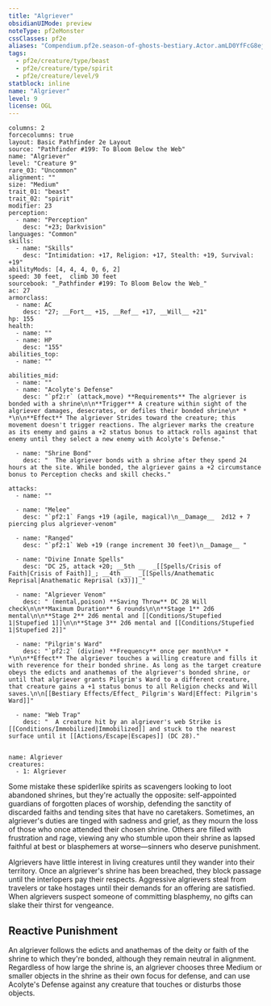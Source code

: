```yaml
---
title: "Algriever"
obsidianUIMode: preview
noteType: pf2eMonster
cssClasses: pf2e
aliases: "Compendium.pf2e.season-of-ghosts-bestiary.Actor.amLD0YfFcG8ejrME" 
tags:
  - pf2e/creature/type/beast
  - pf2e/creature/type/spirit
  - pf2e/creature/level/9
statblock: inline
name: "Algriever"
level: 9
license: OGL
---
```


```statblock
columns: 2
forcecolumns: true
layout: Basic Pathfinder 2e Layout
source: "Pathfinder #199: To Bloom Below the Web"
name: "Algriever"
level: "Creature 9"
rare_03: "Uncommon"
alignment: ""
size: "Medium"
trait_01: "beast"
trait_02: "spirit"
modifier: 23
perception:
  - name: "Perception"
    desc: "+23; Darkvision"
languages: "Common"
skills:
  - name: "Skills"
    desc: "Intimidation: +17, Religion: +17, Stealth: +19, Survival: +19"
abilityMods: [4, 4, 4, 0, 6, 2]
speed: 30 feet,  climb 30 feet
sourcebook: "_Pathfinder #199: To Bloom Below the Web_"
ac: 27
armorclass:
  - name: AC
    desc: "27; __Fort__ +15, __Ref__ +17, __Will__ +21"
hp: 155
health:
  - name: ""
  - name: HP
    desc: "155"
abilities_top:
  - name: ""

abilities_mid:
  - name: ""
  - name: "Acolyte's Defense"
    desc: "`pf2:r` (attack,move) **Requirements** The algriever is bonded with a shrine\n\n**Trigger** A creature within sight of the algriever damages, desecrates, or defiles their bonded shrine\n* * *\n\n**Effect** The algriever Strides toward the creature; this movement doesn't trigger reactions. The algriever marks the creature as its enemy and gains a +2 status bonus to attack rolls against that enemy until they select a new enemy with Acolyte's Defense."

  - name: "Shrine Bond"
    desc: "  The algriever bonds with a shrine after they spend 24 hours at the site. While bonded, the algriever gains a +2 circumstance bonus to Perception checks and skill checks."

attacks:
  - name: ""

  - name: "Melee"
    desc: "`pf2:1` Fangs +19 (agile, magical)\n__Damage__  2d12 + 7 piercing plus algriever-venom"

  - name: "Ranged"
    desc: "`pf2:1` Web +19 (range increment 30 feet)\n__Damage__ "

  - name: "Divine Innate Spells"
    desc: "DC 25, attack +20; __5th __  _[[Spells/Crisis of Faith|Crisis of Faith]]_; __4th __  _[[Spells/Anathematic Reprisal|Anathematic Reprisal (x3)]]_"

  - name: "Algriever Venom"
    desc: " (mental,poison) **Saving Throw** DC 28 Will check\n\n**Maximum Duration** 6 rounds\n\n**Stage 1** 2d6 mental\n\n**Stage 2** 2d6 mental and [[Conditions/Stupefied 1|Stupefied 1]]\n\n**Stage 3** 2d6 mental and [[Conditions/Stupefied 1|Stupefied 2]]"

  - name: "Pilgrim's Ward"
    desc: "`pf2:2` (divine) **Frequency** once per month\n* * *\n\n**Effect** The algriever touches a willing creature and fills it with reverence for their bonded shrine. As long as the target creature obeys the edicts and anathemas of the algriever's bonded shrine, or until that algriever grants Pilgrim's Ward to a different creature, that creature gains a +1 status bonus to all Religion checks and Will saves.\n\n[[Bestiary Effects/Effect_ Pilgrim's Ward|Effect: Pilgrim's Ward]]"

  - name: "Web Trap"
    desc: "  A creature hit by an algriever's web Strike is [[Conditions/Immobilized|Immobilized]] and stuck to the nearest surface until it [[Actions/Escape|Escapes]] (DC 28)."
 
```

```encounter-table
name: Algriever
creatures:
  - 1: Algriever
```



Some mistake these spiderlike spirits as scavengers looking to loot abandoned shrines, but they're actually the opposite: self-appointed guardians of forgotten places of worship, defending the sanctity of discarded faiths and tending sites that have no caretakers. Sometimes, an algriever's duties are tinged with sadness and grief, as they mourn the loss of those who once attended their chosen shrine. Others are filled with frustration and rage, viewing any who stumble upon their shrine as lapsed faithful at best or blasphemers at worse—sinners who deserve punishment.

Algrievers have little interest in living creatures until they wander into their territory. Once an algriever's shrine has been breached, they block passage until the interlopers pay their respects. Aggressive algrievers steal from travelers or take hostages until their demands for an offering are satisfied. When algrievers suspect someone of committing blasphemy, no gifts can slake their thirst for vengeance.

## Reactive Punishment

An algriever follows the edicts and anathemas of the deity or faith of the shrine to which they're bonded, although they remain neutral in alignment. Regardless of how large the shrine is, an algriever chooses three Medium or smaller objects in the shrine as their own focus for defense, and can use Acolyte's Defense against any creature that touches or disturbs those objects.
